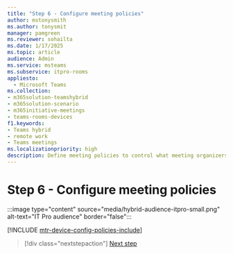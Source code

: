 ```yaml
---
title: "Step 6 - Configure meeting policies"
author: mstonysmith
ms.author: tonysmit
manager: pamgreen
ms.reviewer: sohailta
ms.date: 1/17/2025
ms.topic: article
audience: Admin
ms.service: msteams
ms.subservice: itpro-rooms
appliesto: 
  - Microsoft Teams
ms.collection:
- m365solution-teamshybrid
- m365solution-scenario
- m365initiative-meetings
- teams-rooms-devices
f1.keywords:
- Teams hybrid
- remote work
- Teams meetings
ms.localizationpriority: high
description: Define meeting policies to control what meeting organizers and participants can do in a meeting.
---
```


# Step 6 - Configure meeting policies

:::image type="content" source="media/hybrid-audience-itpro-small.png" alt-text="IT Pro audience" border="false":::

[!INCLUDE [mtr-device-config-policies-include](includes/mtr-device-config-policies-include.md)]

> [!div class="nextstepaction"]
> [Next step](hybrid-meetings-device-config-calendar.md)
